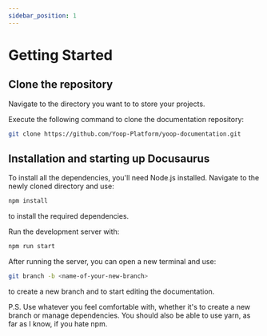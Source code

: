 ```yaml
---
sidebar_position: 1
---
```


# Getting Started

## Clone the repository

Navigate to the directory you want to to store your projects.

Execute the following command to clone the documentation repository:

```bash
git clone https://github.com/Yoop-Platform/yoop-documentation.git
```

## Installation and starting up Docusaurus

To install all the dependencies, you'll need Node.js installed. Navigate to the newly cloned directory and use:

```bash
npm install
```

to install the required dependencies.

Run the development server with:

```bash
npm run start
```

After running the server, you can open a new terminal and use:

```bash
git branch -b <name-of-your-new-branch>
```

to create a new branch and to start editing the documentation.

P.S. Use whatever you feel comfortable with, whether it's to create a new branch or manage dependencies. You should also be able to use yarn, as far as I know, if you hate npm.

